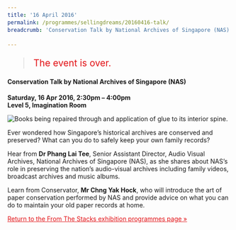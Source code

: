 ```yaml
---
title: '16 April 2016'
permalink: /programmes/sellingdreams/20160416-talk/
breadcrumb: 'Conservation Talk by National Archives of Singapore (NAS)'

---
```


<blockquote style="color: #E21216; font-size: 150%;">The event is over.</blockquote>

<h4>Conservation Talk by National Archives of Singapore (NAS)</h4>

<p><strong>Saturday, 16 Apr 2016, 2:30pm – 4:00pm</strong><br>
<strong>Level 5, Imagination Room</strong></p>

<img srcset="/images/event-images/from-the-stacks-onsite/FTS04_400w.jpg 400w, /images/event-images/from-the-stacks-onsite/FTS04.jpg 1000w" sizes="(max-width: 500px) 40vw, 100vw" height="504" width="1000" src="/images/event-images/from-the-stacks-onsite/FTS04_400w.jpg" alt="Books being repaired through and application of glue to its interior spine.">

<p>Ever wondered how Singapore’s historical archives are conserved and preserved? What can you do to safely keep your own family records?</p>

<p>Hear from <strong>Dr Phang Lai Tee</strong>, Senior Assistant Director, Audio Visual Archives, National Archives of Singapore (NAS), as she shares about NAS’s role in preserving the nation’s audio-visual archives including family videos, broadcast archives and music albums.</p>

<p>Learn from Conservator, <strong>Mr Chng Yak Hock</strong>, who will introduce the art of paper conservation performed by NAS and provide advice on what you can do to maintain your old paper records at home.</p>

<a href="/exhibitions/past-exhibitions/fromthestacks/programmes/" style="color:#E21216;">Return to the From The Stacks exhibition programmes page &#187;</a>